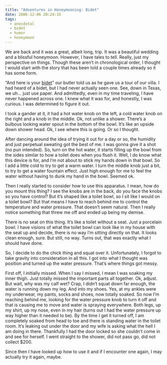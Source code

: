 ```yaml
---
title: "Adventures in Honeymooning: Bidet"
date: 2006-12-06 20:24:15
tags:
  - anecdotal
  - bidet
  - humor
  - honeymoon
---
```

We are back and it was a great, albeit long, trip. It was a beautiful wedding and a blissful honeymoon. However, I have tales to tell. Really, just my perspective on things. Though these aren’t in chronological order, I thought I would start with the story that has been told a couple times already so it has some form.

“And here is your [bidet](http://en.wikipedia.org/wiki/Bidet)” our butler told us as he gave us a tour of our villa. I had heard of a bidet, but I had never actually seen one. See, down in Texas, we uh… just use paper. And admittedly, even in my time traveling, I have never happened across one. I knew what it was for, and honestly, I was curious. I was determined to figure it out.

I took a gander at it, it had a hot water knob on the left, a cold water knob on the right and a knob in the middle. Ok, not unlike a shower. There’s a bulbous looking water spout in the bottom of the bowl. It’s like an upside down shower head. Ok, I see where this is going. Or so I thought.

After dancing around the idea of trying it out for a day or so, the humidity and just perpetual sweating got the best of me. I was gonna give it a shot (no pun intended). So, turn on the hot water, it starts filling up the bowl from the sides similar to how a toilet does when you flush it. Well, I do know what this device is for, and I’m not about to stick my hands down in that bowl. So I add a little cold to try to get a warm water. I turn the middle knob just a bit, to try to get a water fountain effect. Just high enough for me to feel the water without having to dunk my hand in the bowl. Seemed ok.

Then I really started to consider how to use this apparatus. I mean, how do you mount this thing? I see the knobs are in the back, do you face the knobs so you have control? But it’s shaped like a toilet bowl, so I sit like I would on a toilet bowl? But that means I have to reach behind me to control the temperature and water pressure. That doesn’t seem natural. Then I really notice something that threw me off and ended up being my demise.

There is no seat on this thing. It’s like a toilet without a seat. Just a porcelain bowl. I have visions of what the toilet bowl can look like in my house with the seat up and decide, there is no way I’m sitting directly on that. It looks clean enough, sure. But still, no way. Turns out, that was exactly what I should have done.

So, I decide to do the chick thing and squat over it. Unfortunately, I forgot to take gravity into consideration in all this. I got into what I thought was position and turned up the water pressure. That’s where things got messy.

First off, I initially missed. When I say I missed, I mean I was soaking my inner thigh. Just totally missed the important parts all together. Ok, adjust. But wait, why was my calf wet? Crap, I didn’t squat down far enough, the water is running down my leg. And into my shoes. Yes, at my ankles were my underwear, my pants, socks and shoes, now totally soaked. So now I’m reaching behind me, looking for the water pressure knob to turn it off and that is causing me to move and water is spraying everywhere. Both legs, up my shirt, up my nose, even in my hair (turns out I had the water pressure up way higher than it needed to be). By the time I get it turned off, I am completely soaked from head to toe and there is standing water in the toilet room. It’s leaking out under the door and my wife is asking what the hell I am doing in there. Thankfully I had the door locked so she couldn’t come in and see for herself. I went straight to the shower, did not pass go, did not collect $200.

Since then I have looked up how to use it and if I encounter one again, I may actually try it again, maybe.
